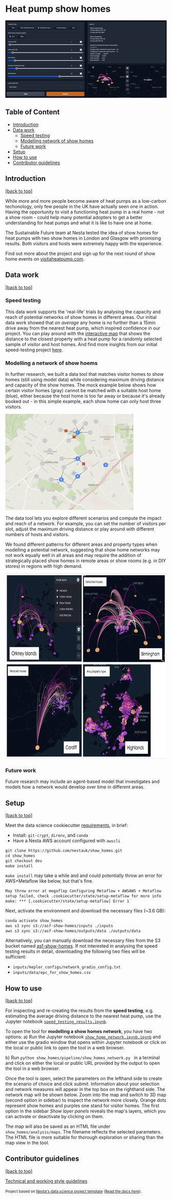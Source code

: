 # Heat pump show homes

<img src="./docs/data_tool_example.png">

## Table of Content<a id='top'></a>

- [Introduction](#intro)
- [Data work](#datawork)
  - [Speed testing](#speed)
  - [Modelling network of show homes](#model)
  - [Future work](#future)
- [Setup](#setup)
- [How to use](#use)
- [Contributor guidelines](#contributor)

## Introduction<a id='intro'></a>

[[back to top]](#top)

While more and more people become aware of heat pumps as a low-carbon techonology, only few people in the UK have actually seen one in action. Having the opportunity to visit a functioning heat pump in a real home - not a show room - could help many potential adopters to get a better understanding for heat pumps and what it is like to have one at home.

The Sustainable Future team at Nesta tested the idea of show homes for heat pumps with two show homes in London and Glasgow with promising results. Both visitors and hosts were extremely happy with the experience.

Find out more about the project and sign up for the next round of show home events on <a href="visitaheatpump.com/" title="VisitAHeatPump">visitaheatpump.com</a>.

## Data work<a id='datawork'></a>

[[back to top]](#top)

### Speed testing<a id='speed'></a>

This data work supports the 'real-life' trials by analysing the capacity and reach of potential networks of show homes in different areas. Our initial data work showed that _on average_ any home is no further than a 15min drive away from the nearest heat pump, which inspired confidence in our project. You can play around with the <a href="https://nestauk.github.io/show_homes/Distances_similar" title="Distance to nearest show home">interactive map</a> that shows the distance to the closest property with a heat pump for a randomly selected sample of visitor and host homes. And find more insights from our initial speed-testing project [here](https://www.nesta.org.uk/a-network-of-show-homes-for-heat-pumps/).

### Modelling a network of show hoems<a id='model'></a>

In further research, we built a data tool that matches visitor homes to show homes (still using model data) while considering maximum driving distance and capacity of the show homes. The mock example below shows how certain visitor homes (gray) cannot be matched with a suitable host home (blue), either because the host home is too far away or because it's already booked out - in this simple example, each show home can only host three visitors.

<img src="./docs/mock_network_example.png"  width="400"  height="300">

The data tool lets you explore different scenarios and compute the impact and reach of a network. For example, you can set the number of visitors per slot, adjust the maximum driving distance or play around with different numbers of hosts and visitors.

We found different patterns for different areas and property types when modelling a potential network, suggesting that show home networks may not work equally well in all areas and may require the addition of strategically placed show homes in remote areas or show rooms (e.g. in DIY stores) in regions with high demand.

<!-- <p float="left">
<img src="./docs/network_example_1.png"  width="250"  height="180">
<img src="./docs/network_example_2.png"  width="250"  height="180">
</p>

<p float="left">
<img src="./docs/network_example_3.png"  width="250" height='180'>
<img src="./docs/network_example_4.png"  width="220"   height="180">
</p> -->

<img src="./docs/network_examples.png"  width="800"  height="580">

### Future work<a id='future'></a>

Future research may include an agent-based model that investigates and models how a network would develop over time in different areas.

## Setup<a id='setup'></a>

[[back to top]](#top)

Meet the data science cookiecutter [requirements](http://nestauk.github.io/ds-cookiecutter/quickstart), in brief:

- Install: `git-crypt`, `direnv`, and `conda`
- Have a Nesta AWS account configured with `awscli`

```
git clone https://github.com/nestauk/show_homes.git
cd show_homes
git checkout dev
make install
```

`make install` may take a while and and could potentially throw an error for AWS+Metaflow like below, but that's fine.

```
May throw error at megaflop Configuring Metaflow + AWSAWS + Metaflow setup failed, check .cookiecutter/state/setup-metaflow for more info
make: *** [.cookiecutter/state/setup-metaflow] Error 1
```

Next, activate the environment and download the necessary files (~3.6 GB):

```
conda activate show_homes
aws s3 sync s3://asf-show-homes/inputs ./inputs
aws s3 sync s3://asf-show-homes/outputs/data ./outputs/data
```

Alternatively, you can manually download the necessary files from the S3 bucket named [asf-show-homes](https://s3.console.aws.amazon.com/s3/buckets/asf-show-homes?region=eu-west-2&tab=objects). If not interested in analysing the speed testing results in detail, downloading the following two files will be sufficient:

- `inputs/kepler_configs/network_gradio_config.txt`
- `inputs/data/epc_for_show_homes.csv`

## How to use<a id='use'></a>

[[back to top]](#top)

For inspecting and re-creating the results from the **speed testing**, e.g. estimating the average driving distance to the nearest heat pump, use the Jupyter notebook [`speed_testing_results.ipynb`](https://github.com/nestauk/show_homes/blob/dev/show_homes/analysis/speed_testing_results.ipynb).

To open the tool for **modelling a show homes network**, you have two options:
a) Run the Jupyter notebook [`show_home_network.ipynb.ipynb`](https://github.com/nestauk/show_homes/blob/dev/show_homes/analysis/show_home_network.ipynb.ipynb) and either use the gradio window that opens within Jupyter notebook or click on the local or public link to open the tool in a web browser.

b) Run `python show_homes/pipeline/show_homes_network.py ` in a terminal and click on either the local or public URL provided by the output to open the tool in a web browser.

Once the tool is open, select the parameters on the lefthand side to create the scenario of choice and click _submit_. Information about your selection and network measures will appear in the top box on the righthand side. The network map will be shown below. Zoom into the map and switch to 3D map (second option in sidebar) to inspect the network more closely. Orange dots represent show homes and purples one stand for visitor homes. The first option in the sidebar _Show layer panels_ reveals the map's layers, which you can activate or deactivate by clicking on them.

The map will also be saved as an HTML file under `show_homes/analysis/maps`. The filename reflects the selected parameters. The HTML file is more suitable for thorough exploration or sharing than the map view in the tool.

## Contributor guidelines<a id='contributor'></a>

[[back to top]](#top)

[Technical and working style guidelines](https://github.com/nestauk/ds-cookiecutter/blob/master/GUIDELINES.md)

<small><p>Project based on <a target="_blank" href="https://github.com/nestauk/ds-cookiecutter">Nesta's data science project template</a>
(<a href="http://nestauk.github.io/ds-cookiecutter">Read the docs here</a>).
</small>
